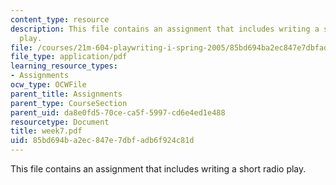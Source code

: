 ```yaml
---
content_type: resource
description: This file contains an assignment that includes writing a short radio
  play.
file: /courses/21m-604-playwriting-i-spring-2005/85bd694ba2ec847e7dbfadb6f924c81d_week7.pdf
file_type: application/pdf
learning_resource_types:
- Assignments
ocw_type: OCWFile
parent_title: Assignments
parent_type: CourseSection
parent_uid: da8e0fd5-70ce-ca5f-5997-cd6e4ed1e488
resourcetype: Document
title: week7.pdf
uid: 85bd694b-a2ec-847e-7dbf-adb6f924c81d
---
```

This file contains an assignment that includes writing a short radio play.

